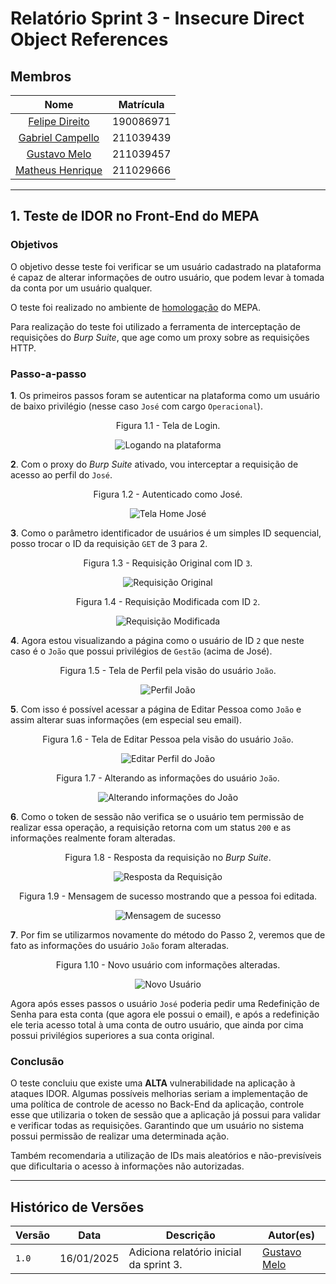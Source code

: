 # Relatório Sprint 3 - Insecure Direct Object References

## Membros

| Nome | Matrícula |
| :--: | :-------: |
| [Felipe Direito](https://github.com/felipedireito) | 190086971 |
| [Gabriel Campello](https://github.com/G16C) | 211039439 |
| [Gustavo Melo](https://github.com/gusrberto) | 211039457 |
| [Matheus Henrique](https://github.com/mathonaut) | 211029666 |

---

## 1. Teste de IDOR no Front-End do MEPA

### Objetivos

O objetivo desse teste foi verificar se um usuário cadastrado na plataforma é capaz de alterar informações de outro usuário, que podem levar à tomada da conta por um usuário qualquer.

O teste foi realizado no ambiente de [homologação](https://energia.lappis.rocks/) do MEPA.

Para realização do teste foi utilizado a ferramenta de interceptação de requisições do _Burp Suite_, que age como um proxy sobre as requisições HTTP.

### Passo-a-passo

**1**. Os primeiros passos foram se autenticar na plataforma como um usuário de baixo privilégio (nesse caso `José` com cargo `Operacional`).

<center>

Figura 1.1 - Tela de Login.

![Logando na plataforma](./img/burp-idor-passo1.png)

</center>

**2**. Com o proxy do _Burp Suite_ ativado, vou interceptar a requisição de acesso ao perfil do `José`.

<center>

Figura 1.2 - Autenticado como José.

![Tela Home José](./img/burp-idor-passo2.png)

</center>

**3**. Como o parâmetro identificador de usuários é um simples ID sequencial, posso trocar o ID da requisição `GET` de 3 para 2.

<center>

Figura 1.3 - Requisição Original com ID `3`.

![Requisição Original](./img/burp-idor-passo3.png)

</center>

<center>

Figura 1.4 - Requisição Modificada com ID `2`.

![Requisição Modificada](./img/burp-idor-passo4.png)

</center>

**4**. Agora estou visualizando a página como o usuário de ID `2` que neste caso é o `João` que possui privilégios de `Gestão` (acima de José).

<center>

Figura 1.5 - Tela de Perfil pela visão do usuário `João`.

![Perfil João](./img/burp-idor-passo5.png)

</center>

**5**. Com isso é possível acessar a página de Editar Pessoa como `João` e assim alterar suas informações (em especial seu email).

<center>

Figura 1.6 - Tela de Editar Pessoa pela visão do usuário `João`.

![Editar Perfil do João](./img/burp-idor-passo6.png)

</center>

<center>

Figura 1.7 - Alterando as informações do usuário `João`.

![Alterando informações do João](./img/burp-idor-passo7.png)

</center>

**6**. Como o token de sessão não verifica se o usuário tem permissão de realizar essa operação, a requisição retorna com um status `200` e as informações realmente foram alteradas.

<center>

Figura 1.8 - Resposta da requisição no _Burp Suite_.

![Resposta da Requisição](./img/burp-idor-passo8.png)

</center>

<center>

Figura 1.9 - Mensagem de sucesso mostrando que a pessoa foi editada.

![Mensagem de sucesso](./img/burp-idor-passo9.png)

</center>

**7**. Por fim se utilizarmos novamente do método do Passo 2, veremos que de fato as informações do usuário `João` foram alteradas.

<center>

Figura 1.10 - Novo usuário com informações alteradas.

![Novo Usuário](./img/burp-idor-passo10.png)

</center>

Agora após esses passos o usuário `José` poderia pedir uma Redefinição de Senha para esta conta (que agora ele possui o email), e após a redefinição ele teria acesso total à uma conta de outro usuário, que ainda por cima possui privilégios superiores a sua conta original.

### Conclusão

O teste concluiu que existe uma **ALTA** vulnerabilidade na aplicação à ataques IDOR. Algumas possíveis melhorias seriam a implementação de uma política de controle de acesso no Back-End da aplicação, controle esse que utilizaria o token de sessão que a aplicação já possui para validar e verificar todas as requisições. Garantindo que um usuário no sistema possui permissão de realizar uma determinada ação.

Também recomendaria a utilização de IDs mais aleatórios e não-previsíveis que dificultaria o acesso à informações não autorizadas.

---

## Histórico de Versões

| Versão | Data       | Descrição                                  | Autor(es)                                        |
| ------ | ---------- | ------------------------------------------ | ------------------------------------------------ |
| `1.0`  | 16/01/2025 | Adiciona relatório inicial da sprint 3.    | [Gustavo Melo](https://github.com/gusrberto)      |